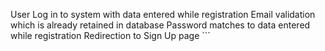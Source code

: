 User Log in to system with data entered while registration
Email validation which is already retained in database
Password matches to data entered while registration
Redirection to Sign Up page ```

